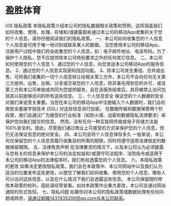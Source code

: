 # 盈胜体育

iOS 隐私政策
本隐私政策介绍本公司的隐私数据相关政策和惯例，这将涵盖我们如何收集、使用、处理、存储和/或披露那些通过本公司的移动App收集的关于您的个人信息。请你仔细阅读我们的隐私政策。
一、本公司如何收集您的个人信息
个人信息是可用于唯一地识别或联系某人的数据。 当您使用本公司的移动App，注册用户过程中我们将会收集您的个人信息，如：电子邮件地址、电话号码。为了保护个人隐私，您不应提供除本公司特别要求之外的任何其它信息。
二、本公司如何使用您的个人信息
1、通过您的个人信息，向您发送本公司移动App的服务信息。 2、通过您的个人信息实现密码找回功能。 3、除本公司发生重组、合并或出售，可将我们收集的一切个人信息转让给相关第三方外，本公司不会向任何无关第三方提供、出售、出租、分享或交易您的个人信息，除非事先得到您的许可，或该第三方和本公司单独或共同为您提供服务，且在该服务结束后，其将被禁止访问包括其以前能够访问的所有这些信息。
三、个人信息安全
保证您的个人数据的安全对我们来说至关重要。当您在本公司的移动App中注册输入个人数据时，我们会利用安全套接字层技术 (SSL) 对这些信息进行加密。 在数据传输和数据保管两个阶段里，我们会通过广为接受的行业标准（如防火墙、加密和数据隐私法律要求）来保护您向我们提交的信息。 然而，没有任何一种互联网传输或电子存储方法是100%安全的。因此，尽管我们通过商业上可接受的方式来保护您的个人信息，但仍无法保证信息的绝对安全。
四、本公司会将个人信息保存多久
一般来说，本公司仅保留您的个人信息至履行收集目的所需的期限，同时将遵守适用法律规定的数据保留期限。
五、法律免责声明
在法律要求的情况下，以及本公司认为必须披露与您有关的信息来保护本公司的法定权益和/或遵守司法程序、法院指令或适用于本公司的移动App的法律程序时，我们有权透露您的个人信息。
六、本隐私政策的更改
如果决定更改隐私政策，我们会在本政策中、本公司网站中以及我们认为适当的位置发布这些更改，以便您了解我们如何收集、使用您的个人信息，哪些人可以访问这些信息，以及在什么情况下我们会透露这些信息。 本公司保留随时修改本政策的权利，因此请经常查看。如对本政策作出重大更改，本公司会通过网站通知的形式告知。
七、隐私问题
如果你对本公司的隐私政策或数据处理有任何问题或顾虑，请通过邮箱1437435206@qq.com与本公司联系。
